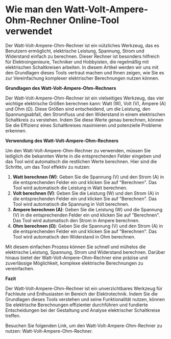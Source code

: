 Wie man den Watt-Volt-Ampere-Ohm-Rechner Online-Tool verwendet
==============================================================

Der Watt-Volt-Ampere-Ohm-Rechner ist ein nützliches Werkzeug, das es Benutzern ermöglicht, elektrische Leistung, Spannung, Strom und Widerstand einfach zu berechnen. Dieser Rechner ist besonders hilfreich für Elektroingenieure, Techniker und Hobbyisten, die regelmäßig mit elektrischen Schaltkreisen arbeiten. In diesem Artikel werden wir uns mit den Grundlagen dieses Tools vertraut machen und Ihnen zeigen, wie Sie es zur Vereinfachung komplexer elektrischer Berechnungen nutzen können.

**Grundlagen des Watt-Volt-Ampere-Ohm-Rechners**

Der Watt-Volt-Ampere-Ohm-Rechner ist ein vielseitiges Werkzeug, das vier wichtige elektrische Größen berechnen kann: Watt (W), Volt (V), Ampere (A) und Ohm (Ω). Diese Größen sind entscheidend, um die Leistung, den Spannungsabfall, den Stromfluss und den Widerstand in einem elektrischen Schaltkreis zu verstehen. Indem Sie diese Werte genau berechnen, können Sie die Effizienz eines Schaltkreises maximieren und potenzielle Probleme erkennen.

**Verwendung des Watt-Volt-Ampere-Ohm-Rechners**

Um den Watt-Volt-Ampere-Ohm-Rechner zu verwenden, müssen Sie lediglich die bekannten Werte in die entsprechenden Felder eingeben und das Tool wird automatisch die restlichen Werte berechnen. Hier sind die Schritte, um das Tool effektiv zu nutzen:

1. **Watt berechnen (W)**: Geben Sie die Spannung (V) und den Strom (A) in die entsprechenden Felder ein und klicken Sie auf "Berechnen". Das Tool wird automatisch die Leistung in Watt berechnen.
2. **Volt berechnen (V)**: Geben Sie die Leistung (W) und den Strom (A) in die entsprechenden Felder ein und klicken Sie auf "Berechnen". Das Tool wird automatisch die Spannung in Volt berechnen.
3. **Ampere berechnen (A)**: Geben Sie die Leistung (W) und die Spannung (V) in die entsprechenden Felder ein und klicken Sie auf "Berechnen". Das Tool wird automatisch den Strom in Ampere berechnen.
4. **Ohm berechnen (Ω)**: Geben Sie die Spannung (V) und den Strom (A) in die entsprechenden Felder ein und klicken Sie auf "Berechnen". Das Tool wird automatisch den Widerstand in Ohm berechnen.

Mit diesem einfachen Prozess können Sie schnell und mühelos die elektrische Leistung, Spannung, Strom und Widerstand berechnen. Darüber hinaus bietet der Watt-Volt-Ampere-Ohm-Rechner eine präzise und zuverlässige Möglichkeit, komplexe elektrische Berechnungen zu vereinfachen.

**Fazit**

Der Watt-Volt-Ampere-Ohm-Rechner ist ein unverzichtbares Werkzeug für Fachleute und Enthusiasten im Bereich der Elektrotechnik. Indem Sie die Grundlagen dieses Tools verstehen und seine Funktionalität nutzen, können Sie elektrische Berechnungen effizienter durchführen und fundierte Entscheidungen bei der Gestaltung und Analyse elektrischer Schaltkreise treffen.

Besuchen Sie folgenden Link, um den Watt-Volt-Ampere-Ohm-Rechner zu nutzen: Watt-Volt-Ampere-Ohm-Rechner.